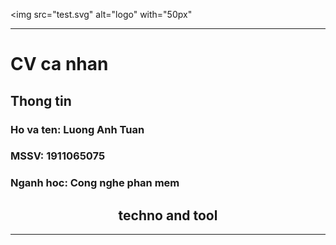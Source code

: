 <!--logo-->
<img src="test.svg" alt="logo" with="50px"
<hr>
<h1>CV ca nhan</h1>
<h2>Thong tin</h2>
<h3>Ho va ten: Luong Anh Tuan</h3>
<h3>MSSV: 1911065075</h3>
<h3>Nganh hoc: Cong nghe phan mem</h3>
<h2 align="center">techno and tool</h2>
<hr/>
